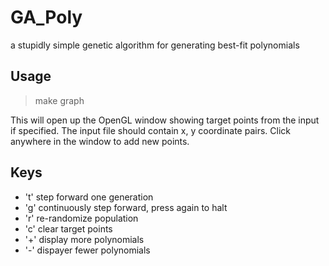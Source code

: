 GA_Poly
=======

a stupidly simple genetic algorithm for generating best-fit polynomials

Usage
-----

>make
>graph <optional input file>

This will open up the OpenGL window showing target points from the input if specified.
The input file should contain x, y coordinate pairs. 
Click anywhere in the window to add new points.

Keys
----

- 't'  step forward one generation
- 'g'  continuously step forward, press again to halt
- 'r'  re-randomize population
- 'c'  clear target points
- '+'  display more polynomials
- '-'  dispayer fewer polynomials

